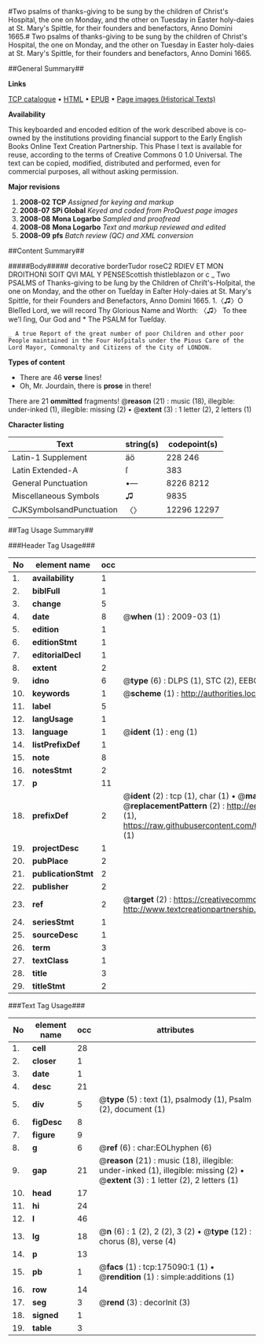 #Two psalms of thanks-giving to be sung by the children of Christ's Hospital, the one on Monday, and the other on Tuesday in Easter holy-daies at St. Mary's Spittle, for their founders and benefactors, Anno Domini 1665.#
Two psalms of thanks-giving to be sung by the children of Christ's Hospital, the one on Monday, and the other on Tuesday in Easter holy-daies at St. Mary's Spittle, for their founders and benefactors, Anno Domini 1665.

##General Summary##

**Links**

[TCP catalogue](http://www.ota.ox.ac.uk/tcp/)  • 
[HTML](http://tei.it.ox.ac.uk/tcp/Texts-HTML/free/B06/B06322.html)  • 
[EPUB](http://tei.it.ox.ac.uk/tcp/Texts-EPUB/free/B06/B06322.epub) • 
[Page images (Historical Texts)](https://data.historicaltexts.jisc.ac.uk/view?pubId=eebo-51784690e&pageId=eebo-51784690e-175090-1)

**Availability**

This keyboarded and encoded edition of the
	       work described above is co-owned by the institutions
	       providing financial support to the Early English Books
	       Online Text Creation Partnership. This Phase I text is
	       available for reuse, according to the terms of Creative
	       Commons 0 1.0 Universal. The text can be copied,
	       modified, distributed and performed, even for
	       commercial purposes, all without asking permission.

**Major revisions**

1. __2008-02__ __TCP__ *Assigned for keying and markup*
1. __2008-07__ __SPi Global__ *Keyed and coded from ProQuest page images*
1. __2008-08__ __Mona Logarbo__ *Sampled and proofread*
1. __2008-08__ __Mona Logarbo__ *Text and markup reviewed and edited*
1. __2008-09__ __pfs__ *Batch review (QC) and XML conversion*

##Content Summary##

#####Body#####
decorative borderTudor roseC2 RDIEV ET MON DROITHONI SOIT QVI MAL Y PENSEScottish thistleblazon or c
    _ Two PSALMS of Thanks-giving to be ſung by the Children of Chriſt's-Hoſpital, the one on Monday, and the other on Tueſday in Eaſter Holy-daies at St. Mary's Spittle, for their Founders and Benefactors, Anno Domini 1665.
1.〈♫〉O Bleſſed Lord, we will record Thy Glorious Name and Worth: 〈♫〉 To thee we'l ſing, Our God and 
      * The PSALM for Tueſday.

    _ A true Report of the great number of poor Children and other poor People maintained in the Four Hoſpitals under the Pious Care of the Lord Mayor, Commonalty and Citizens of the City of LONDON.

**Types of content**

  * There are 46 **verse** lines!
  * Oh, Mr. Jourdain, there is **prose** in there!

There are 21 **ommitted** fragments! 
 @__reason__ (21) : music (18), illegible: under-inked (1), illegible: missing (2)  •  @__extent__ (3) : 1 letter (2), 2 letters (1)

**Character listing**


|Text|string(s)|codepoint(s)|
|---|---|---|
|Latin-1 Supplement|äö|228 246|
|Latin Extended-A|ſ|383|
|General Punctuation|•—|8226 8212|
|Miscellaneous Symbols|♫|9835|
|CJKSymbolsandPunctuation|〈〉|12296 12297|

##Tag Usage Summary##

###Header Tag Usage###

|No|element name|occ|attributes|
|---|---|---|---|
|1.|__availability__|1||
|2.|__biblFull__|1||
|3.|__change__|5||
|4.|__date__|8| @__when__ (1) : 2009-03 (1)|
|5.|__edition__|1||
|6.|__editionStmt__|1||
|7.|__editorialDecl__|1||
|8.|__extent__|2||
|9.|__idno__|6| @__type__ (6) : DLPS (1), STC (2), EEBO-CITATION (1), OCLC (1), VID (1)|
|10.|__keywords__|1| @__scheme__ (1) : http://authorities.loc.gov/ (1)|
|11.|__label__|5||
|12.|__langUsage__|1||
|13.|__language__|1| @__ident__ (1) : eng (1)|
|14.|__listPrefixDef__|1||
|15.|__note__|8||
|16.|__notesStmt__|2||
|17.|__p__|11||
|18.|__prefixDef__|2| @__ident__ (2) : tcp (1), char (1)  •  @__matchPattern__ (2) : ([0-9\-]+):([0-9IVX]+) (1), (.+) (1)  •  @__replacementPattern__ (2) : http://eebo.chadwyck.com/downloadtiff?vid=$1&page=$2 (1), https://raw.githubusercontent.com/textcreationpartnership/Texts/master/tcpchars.xml#$1 (1)|
|19.|__projectDesc__|1||
|20.|__pubPlace__|2||
|21.|__publicationStmt__|2||
|22.|__publisher__|2||
|23.|__ref__|2| @__target__ (2) : https://creativecommons.org/publicdomain/zero/1.0/ (1), http://www.textcreationpartnership.org/docs/. (1)|
|24.|__seriesStmt__|1||
|25.|__sourceDesc__|1||
|26.|__term__|3||
|27.|__textClass__|1||
|28.|__title__|3||
|29.|__titleStmt__|2||


###Text Tag Usage###

|No|element name|occ|attributes|
|---|---|---|---|
|1.|__cell__|28||
|2.|__closer__|1||
|3.|__date__|1||
|4.|__desc__|21||
|5.|__div__|5| @__type__ (5) : text (1), psalmody (1), Psalm (2), document (1)|
|6.|__figDesc__|8||
|7.|__figure__|9||
|8.|__g__|6| @__ref__ (6) : char:EOLhyphen (6)|
|9.|__gap__|21| @__reason__ (21) : music (18), illegible: under-inked (1), illegible: missing (2)  •  @__extent__ (3) : 1 letter (2), 2 letters (1)|
|10.|__head__|17||
|11.|__hi__|24||
|12.|__l__|46||
|13.|__lg__|18| @__n__ (6) : 1 (2), 2 (2), 3 (2)  •  @__type__ (12) : chorus (8), verse (4)|
|14.|__p__|13||
|15.|__pb__|1| @__facs__ (1) : tcp:175090:1 (1)  •  @__rendition__ (1) : simple:additions (1)|
|16.|__row__|14||
|17.|__seg__|3| @__rend__ (3) : decorInit (3)|
|18.|__signed__|1||
|19.|__table__|3||
